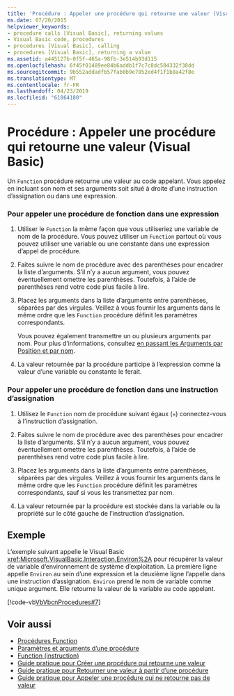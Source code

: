 ```yaml
---
title: 'Procédure : Appeler une procédure qui retourne une valeur (Visual Basic)'
ms.date: 07/20/2015
helpviewer_keywords:
- procedure calls [Visual Basic], returning values
- Visual Basic code, procedures
- procedures [Visual Basic], calling
- procedures [Visual Basic], returning a value
ms.assetid: a445127b-0f5f-465a-98fb-3e514b93d115
ms.openlocfilehash: 6f45f01489ee84b6addb1f7c7c8dc584332f38dd
ms.sourcegitcommit: 9b552addadfb57fab0b9e7852ed4f1f1b8a42f8e
ms.translationtype: MT
ms.contentlocale: fr-FR
ms.lasthandoff: 04/23/2019
ms.locfileid: "61864180"
---
```

# <a name="how-to-call-a-procedure-that-returns-a-value-visual-basic"></a>Procédure : Appeler une procédure qui retourne une valeur (Visual Basic)
Un `Function` procédure retourne une valeur au code appelant. Vous appelez en incluant son nom et ses arguments soit situé à droite d’une instruction d’assignation ou dans une expression.  
  
### <a name="to-call-a-function-procedure-within-an-expression"></a>Pour appeler une procédure de fonction dans une expression  
  
1. Utiliser le `Function` la même façon que vous utiliseriez une variable de nom de la procédure. Vous pouvez utiliser un `Function` partout où vous pouvez utiliser une variable ou une constante dans une expression d’appel de procédure.  
  
2. Faites suivre le nom de procédure avec des parenthèses pour encadrer la liste d’arguments. S’il n’y a aucun argument, vous pouvez éventuellement omettre les parenthèses. Toutefois, à l’aide de parenthèses rend votre code plus facile à lire.  
  
3. Placez les arguments dans la liste d’arguments entre parenthèses, séparées par des virgules. Veillez à vous fournir les arguments dans le même ordre que les `Function` procédure définit les paramètres correspondants.  
  
     Vous pouvez également transmettre un ou plusieurs arguments par nom. Pour plus d’informations, consultez [en passant les Arguments par Position et par nom](./passing-arguments-by-position-and-by-name.md).  
  
4. La valeur retournée par la procédure participe à l’expression comme la valeur d’une variable ou constante le ferait.  
  
### <a name="to-call-a-function-procedure-in-an-assignment-statement"></a>Pour appeler une procédure de fonction dans une instruction d’assignation  
  
1. Utilisez le `Function` nom de procédure suivant égaux (`=`) connectez-vous à l’instruction d’assignation.  
  
2. Faites suivre le nom de procédure avec des parenthèses pour encadrer la liste d’arguments. S’il n’y a aucun argument, vous pouvez éventuellement omettre les parenthèses. Toutefois, à l’aide de parenthèses rend votre code plus facile à lire.  
  
3. Placez les arguments dans la liste d’arguments entre parenthèses, séparées par des virgules. Veillez à vous fournir les arguments dans le même ordre que les `Function` procédure définit les paramètres correspondants, sauf si vous les transmettez par nom.  
  
4. La valeur retournée par la procédure est stockée dans la variable ou la propriété sur le côté gauche de l’instruction d’assignation.  
  
## <a name="example"></a>Exemple  
 L’exemple suivant appelle le Visual Basic <xref:Microsoft.VisualBasic.Interaction.Environ%2A> pour récupérer la valeur de variable d’environnement de système d’exploitation. La première ligne appelle `Environ` au sein d’une expression et la deuxième ligne l’appelle dans une instruction d’assignation. `Environ` prend le nom de variable comme unique argument. Elle retourne la valeur de la variable au code appelant.  
  
 [!code-vb[VbVbcnProcedures#7](~/samples/snippets/visualbasic/VS_Snippets_VBCSharp/VbVbcnProcedures/VB/Class1.vb#7)]  
  
## <a name="see-also"></a>Voir aussi

- [Procédures Function](./function-procedures.md)
- [Paramètres et arguments d’une procédure](./procedure-parameters-and-arguments.md)
- [Function (instruction)](../../../../visual-basic/language-reference/statements/function-statement.md)
- [Guide pratique pour Créer une procédure qui retourne une valeur](./how-to-create-a-procedure-that-returns-a-value.md)
- [Guide pratique pour Retourner une valeur à partir d’une procédure](./how-to-return-a-value-from-a-procedure.md)
- [Guide pratique pour Appeler une procédure qui ne retourne pas de valeur](./how-to-call-a-procedure-that-does-not-return-a-value.md)
